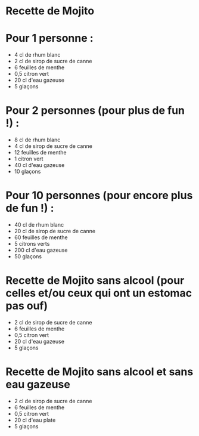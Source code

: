 # Recette de Mojito

# Pour 1 personne :
- 4 cl de rhum blanc
- 2 cl de sirop de sucre de canne
- 6 feuilles de menthe
- 0,5 citron vert
- 20 cl d'eau gazeuse
- 5 glaçons

# Pour 2 personnes (pour plus de fun !) :
- 8 cl de rhum blanc
- 4 cl de sirop de sucre de canne
- 12 feuilles de menthe
- 1 citron vert
- 40 cl d'eau gazeuse
- 10 glaçons

# Pour 10 personnes (pour encore plus de fun !) :
- 40 cl de rhum blanc
- 20 cl de sirop de sucre de canne
- 60 feuilles de menthe
- 5 citrons verts
- 200 cl d'eau gazeuse
- 50 glaçons

# Recette de Mojito sans alcool (pour celles et/ou ceux qui ont un estomac pas ouf)
- 2 cl de sirop de sucre de canne
- 6 feuilles de menthe
- 0,5 citron vert
- 20 cl d'eau gazeuse
- 5 glaçons

# Recette de Mojito sans alcool et sans eau gazeuse
- 2 cl de sirop de sucre de canne
- 6 feuilles de menthe
- 0,5 citron vert
- 20 cl d'eau plate
- 5 glaçons

